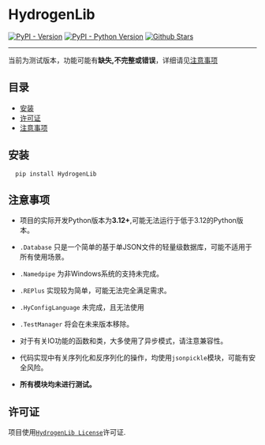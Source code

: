 # HydrogenLib

[![PyPI - Version](https://img.shields.io/pypi/v/hydrogenlib.svg)](https://pypi.org/project/hydrogenlib)
[![PyPI - Python Version](https://img.shields.io/pypi/pyversions/hydrogenlib.svg)](https://pypi.org/project/hydrogenlib)
[![Github Stars](https://img.shields.io/github/stars/SongzqInChina/HydrogenLib.svg)](https://github.com/SongzqInChina/HydrogenLib)

[//]: # ([![Action Status]&#40;https://github.com/SongzqInChina/HydrogenLib/actions/workflows/python-publish.yml/badge.svg&#41;]&#40;)

[//]: # (    https://github.com/SongzqInChina/HydrogenLib/actions&#41;)

---

当前为测试版本，功能可能有**缺失,不完整或错误**，详细请见[注意事项](#注意事项)


## 目录

- [安装](#安装)
- [许可证](#许可证)
- [注意事项](#注意事项)

## 安装

```shell
  pip install HydrogenLib
```

## 注意事项
- 项目的实际开发Python版本为**3.12+**,可能无法运行于低于3.12的Python版本。
- `.Database` 只是一个简单的基于单JSON文件的轻量级数据库，可能不适用于所有使用场景。
- `.Namedpipe` 为非Windows系统的支持未完成。
- `.REPlus` 实现较为简单，可能无法完全满足需求。
- `.HyConfigLanguage` 未完成，且无法使用
- `.TestManager` 将会在未来版本移除。
- 对于有关IO功能的函数和类，大多使用了异步模式，请注意兼容性。

- 代码实现中有关序列化和反序列化的操作，均使用`jsonpickle`模块，可能有安全风险。
- **所有模块均未进行测试。**

## 许可证

项目使用[`HydrogenLib License`](License.md)许可证.
